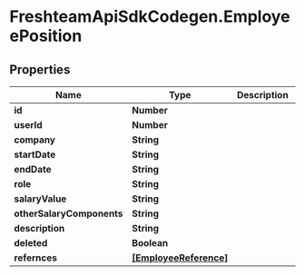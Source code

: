 # FreshteamApiSdkCodegen.EmployeePosition

## Properties

Name | Type | Description | Notes
------------ | ------------- | ------------- | -------------
**id** | **Number** |  | [optional] 
**userId** | **Number** |  | [optional] 
**company** | **String** |  | [optional] 
**startDate** | **String** |  | [optional] 
**endDate** | **String** |  | [optional] 
**role** | **String** |  | [optional] 
**salaryValue** | **String** |  | [optional] 
**otherSalaryComponents** | **String** |  | [optional] 
**description** | **String** |  | [optional] 
**deleted** | **Boolean** |  | [optional] 
**refernces** | [**[EmployeeReference]**](EmployeeReference.md) |  | [optional] 


